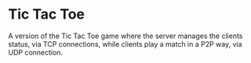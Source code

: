 # Tic Tac Toe
A version of the Tic Tac Toe game where the server manages the clients status, via TCP connections, while clients play a match in a P2P way, via UDP connection.

